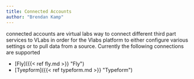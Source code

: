 ```yaml
---
title: Connected Accounts
author: "Brendan Kamp"
---
```


connected accounts are virtual labs way to connect different third part
services to VLabs in order for the Vlabs platform to either configure various
settings or to pull data from a source. Currently the following connections are
supported

- [Fly]({{< ref fly.md >}} "Fly")
- [Tyepform]({{< ref typeform.md >}} "Typeform")

